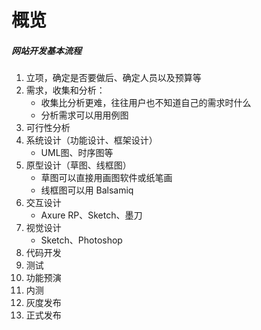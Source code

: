 # 概览

##### 网站开发基本流程

1. 立项，确定是否要做后、确定人员以及预算等
2. 需求，收集和分析：
   - 收集比分析更难，往往用户也不知道自己的需求时什么
   - 分析需求可以用用例图
3. 可行性分析
4. 系统设计（功能设计、框架设计）
   - UML图、时序图等
5. 原型设计（草图、线框图）
   - 草图可以直接用画图软件或纸笔画
   - 线框图可以用 Balsamiq
6. 交互设计
   - Axure RP、Sketch、墨刀
7. 视觉设计
   - Sketch、Photoshop
8. 代码开发
9. 测试
10. 功能预演
11. 内测
12. 灰度发布
13. 正式发布

